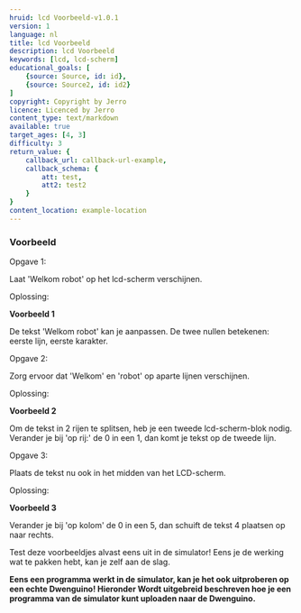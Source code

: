```yaml
---
hruid: lcd Voorbeeld-v1.0.1
version: 1
language: nl
title: lcd Voorbeeld
description: lcd Voorbeeld
keywords: [lcd, lcd-scherm]
educational_goals: [
    {source: Source, id: id}, 
    {source: Source2, id: id2}
]
copyright: Copyright by Jerro
licence: Licenced by Jerro
content_type: text/markdown
available: true
target_ages: [4, 3]
difficulty: 3
return_value: {
    callback_url: callback-url-example,
    callback_schema: {
        att: test,
        att2: test2
    }
}
content_location: example-location
---
```


### Voorbeeld

Opgave 1:

Laat 'Welkom robot' op het lcd-scherm verschijnen.

Oplossing:

**Voorbeeld 1**

De tekst 'Welkom robot' kan je aanpassen. De twee nullen betekenen: eerste lijn, eerste karakter.


Opgave 2:

Zorg ervoor dat 'Welkom' en 'robot' op aparte lijnen verschijnen.

Oplossing:

**Voorbeeld 2**

Om de tekst in 2 rijen te splitsen, heb je een tweede lcd-scherm-blok nodig.
Verander je bij 'op rij:' de 0 in een 1, dan komt je tekst op de tweede lijn.


Opgave 3:

Plaats de tekst nu ook in het midden van het LCD-scherm.

Oplossing:

**Voorbeeld 3**

Verander je bij 'op kolom' de 0 in een 5, dan schuift de tekst 4 plaatsen op naar rechts.


Test deze voorbeeldjes alvast eens uit in de simulator! Eens je de werking wat te pakken hebt, kan je zelf aan de slag.

**Eens een programma werkt in de simulator, kan je het ook uitproberen op een echte Dwenguino! Hieronder Wordt uitgebreid beschreven hoe je een programma van de simulator kunt uploaden naar de Dwenguino.**